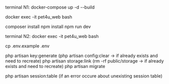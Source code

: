 terminal N1:
docker-compose up -d --build

docker exec -it pet4u_web bash

composer install
npm install
npm run dev


terminal N2:
docker exec -it pet4u_web bash

cp .env.example .env

php artisan key:generate     (php artisan config:clear   ->      if already exists and need to recreate)
php artisan storage:link     (rm -rf public/storage      ->      if already exists and need to recreate)
php artisan migrate

php artisan session:table (if an error occure about unexisting session table)
